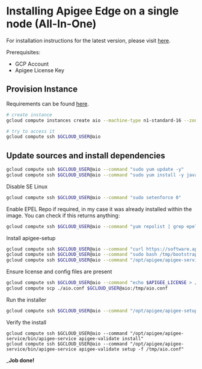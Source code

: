 # Installing Apigee Edge on a single node (All-In-One)

For installation instructions for the latest version, please visit [here](https://docs.apigee.com/private-cloud/versions).

Prerequisites:
- GCP Account
- Apigee License Key

## Provision Instance
Requirements can be found [here](https://docs.apigee.com/private-cloud/v4.19.01/installation-requirements).

```bash
# create instance
gcloud compute instances create aio --machine-type n1-standard-16 --zone europe-west1-b --image-project centos-cloud --image-family centos-7

# try to access it
gcloud compute ssh $GCLOUD_USER@aio
```

## Update sources and install dependencies
```bash
gcloud compute ssh $GCLOUD_USER@aio --command "sudo yum update -y"
gcloud compute ssh $GCLOUD_USER@aio --command "sudo yum install -y java-1.8.0-openjdk-headless curl yum-utils yum-plugin-priorities"
```

Disable SE Linux
```bash
gcloud compute ssh $GCLOUD_USER@aio --command "sudo setenforce 0"
```

Enable EPEL Repo if required, in my case it was already installed within the image. You can check if this returns anything:
```bash
gcloud compute ssh $GCLOUD_USER@aio --command "yum repolist | grep epel"
```

Install apigee-setup
```bash
gcloud compute ssh $GCLOUD_USER@aio --command "curl https://software.apigee.com/bootstrap_4.19.01.sh -o /tmp/bootstrap_4.19.01.sh"
gcloud compute ssh $GCLOUD_USER@aio --command "sudo bash /tmp/bootstrap_4.19.01.sh apigeeuser=$APIGEE_REPO_USER apigeepassword=$APIGEE_REPO_PASS"
gcloud compute ssh $GCLOUD_USER@aio --command "/opt/apigee/apigee-service/bin/apigee-service apigee-setup install"

```

Ensure license and config files are present
```bash
gcloud compute ssh $GCLOUD_USER@aio --command "echo $APIGEE_LICENSE > /tmp/license.txt"
gcloud compute scp ./aio.conf $GCLOUD_USER@aio:/tmp/aio.conf
```

Run the installer
```bash
gcloud compute ssh $GCLOUD_USER@aio --command "/opt/apigee/apigee-setup/bin/setup.sh -p aio -f /tmp/aio.conf"
```

Verify the install
```
gcloud compute ssh $GCLOUD_USER@aio --command "/opt/apigee/apigee-service/bin/apigee-service apigee-validate install"
gcloud compute ssh $GCLOUD_USER@aio --command "/opt/apigee/apigee-service/bin/apigee-service apigee-validate setup -f /tmp/aio.conf"
```

___Job done!__
